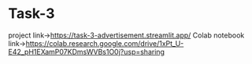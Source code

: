# Task-3
project link->https://task-3-advertisement.streamlit.app/
Colab notebook link->https://colab.research.google.com/drive/1xPt_U-E42_pH1EXamP07KDmsWVBs1O0j?usp=sharing

